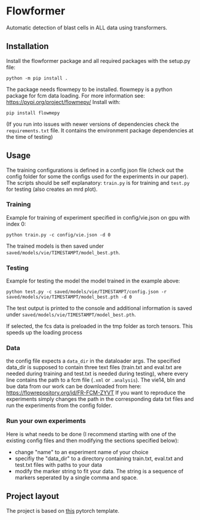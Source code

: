 # Flowformer

Automatic detection of blast cells in ALL data using transformers.

## Installation

Install the flowformer package and all required packages with the setup.py file:
```
python -m pip install .
```

The package needs flowmepy to be installed. flowmepy is a python package for fcm data loading. For more information see: https://pypi.org/project/flowmepy/
Install with:
```
pip install flowmepy
```

(If you run into issues with newer versions of dependencies check the `requirements.txt` file. It contains the environment package dependencies at the time of testing)

## Usage

The training configurations is defined in a config json file (check out the config folder for some the configs used for the experiments in our paper).
The scripts should be self explanatory: `train.py` is for training and `test.py` for testing (also creates an mrd plot).

### Training
Example for training of experiment specified in config/vie.json on gpu with index 0:
```
python train.py -c config/vie.json -d 0
```
The trained models is then saved under `saved/models/vie/TIMESTAMPT/model_best.pth`.

### Testing
Example for testing the model the model trained in the example above:
```
python test.py -c saved/models/vie/TIMESTAMPT/config.json -r saved/models/vie/TIMESTAMPT/model_best.pth -d 0
```
The test output is printed to the console and additional information is saved under `saved/models/vie/TIMESTAMPT/model_best.pth`.

If selected, the fcs data is preloaded in the tmp folder as torch tensors. This speeds up the loading process

### Data
the config file expects a `data_dir` in the dataloader args. The specified data_dir is supposed to contain three text files (train.txt and eval.txt are needed during training and test.txt is needed during testing), where every line contains the path to a fcm file (`.xml` or `.analysis`). The vie14, bln and bue data from our work can be downloaded from here: https://flowrepository.org/id/FR-FCM-ZYVT
If you want to reproduce the experiments simply changes the path in the corresponding data txt files and run the experiments from the config folder.

### Run your own experiments
Here is what needs to be done (I recommend starting with one of the existing config files and then modifying the sections specified below):
- change "name" to an experiment name of your choice
- specifiy the "data_dir" to a directory containing train.txt, eval.txt and test.txt files with paths to your data
- modify the marker string to fit your data. The string is a sequence of markers seperated by a single comma and space.

## Project layout

The project is based on [this](https://github.com/victoresque/pytorch-template) pytorch template.